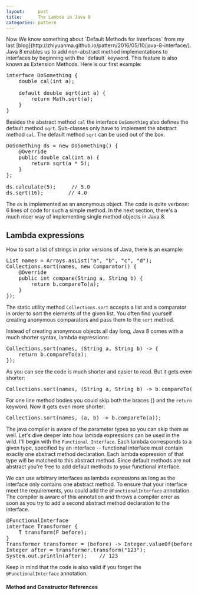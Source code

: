 ```yaml
---
layout:     post
title:      The Lambda in Java 8
categories: pattern
---
```


<link rel="stylesheet" type="text/css" href="/js/prettify/css/github.css" />
Now We know something about `Default Methods for Interfaces` from my last [blog](http://zhiyuanma.github.io/pattern/2016/05/10/java-8-interface/).
Java 8 enables us to add non-abstract method implementations to interfaces by beginning with the `default` keyword. This feature is also known as Extension Methods. Here is our first example:

<pre class="prettyprint">
interface DoSomething {
    double cal(int a);

    default double sqrt(int a) {
        return Math.sqrt(a);
    }
}
</pre>

Besides the abstract method `cal` the interface `DoSomething` also defines the default method `sqrt`. 
Sub-classes only have to implement the abstract method `cal`. The default method `sqrt` can be used out of the box.

<pre class="prettyprint">
DoSomething ds = new DoSomething() {
    @Override
    public double cal(int a) {
        return sqrt(a * 5);
    }
};

ds.calculate(5);     // 5.0
ds.sqrt(16);        // 4.0
</pre>

The `ds` is implemented as an anonymous object. The code is quite verbose: 6 lines of code for such a simple method. 
In the next section, there's a much nicer way of implementing single method objects in Java 8.

## Lambda expressions
How to sort a list of strings in prior versions of Java, there is an example:

<pre class="prettyprint">
List<String> names = Arrays.asList("a", "b", "c", "d");
Collections.sort(names, new Comparator<String>() {
    @Override
    public int compare(String a, String b) {
        return b.compareTo(a);
    }
});
</pre>

The static utility method `Collections.sort` accepts a list and a comparator in order to sort the elements of the given list. You often find yourself creating anonymous comparators and pass them to the `sort` method.

Instead of creating anonymous objects all day long, Java 8 comes with a much shorter syntax, lambda expressions:

<pre class="prettyprint">
Collections.sort(names, (String a, String b) -> {
    return b.compareTo(a);
});
</pre>

As you can see the code is much shorter and easier to read. But it gets even shorter:

<pre class="prettyprint">
Collections.sort(names, (String a, String b) -> b.compareTo(a));
</pre>

For one line method bodies you could skip both the braces {} and the `return` keyword. Now it gets even more shorter:

<pre class="prettyprint">
Collections.sort(names, (a, b) -> b.compareTo(a));
</pre>

The java compiler is aware of the parameter types so you can skip them as well. 
Let's dive deeper into how lambda expressions can be used in the wild. I'll begin with the `Functional Interface`.
Each lambda corresponds to a given type, specified by an interface -- functional interface must contain exactly one abstract method declaration. 
Each lambda expression of that type will be matched to this abstract method. Since default methods are not abstract you're free to add default methods to your functional interface.

We can use arbitrary interfaces as lambda expressions as long as the interface only contains one abstract method. 
To ensure that your interface meet the requirements, you could add the `@FunctionalInterface` annotation. 
The compiler is aware of this annotation and throws a compiler error as soon as you try to add a second abstract method declaration to the interface.

<pre class="prettyprint">
@FunctionalInterface
interface Transformer<F, T> {
    T transform(F before);
}
Transformer<String, Integer> transformer = (before) -> Integer.valueOf(before);
Integer after = transformer.transform("123");
System.out.println(after);    // 123
</pre>

Keep in mind that the code is also valid if you forget the `@FunctionalInterface` annotation.

#### Method and Constructor References
